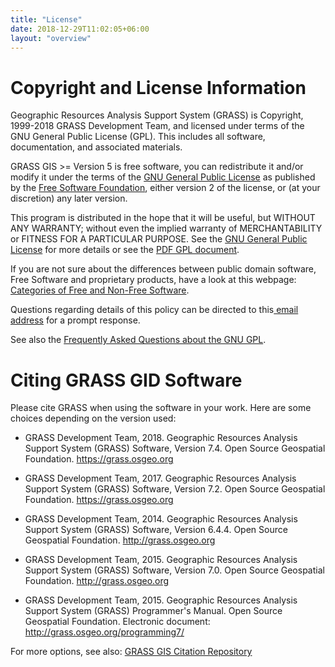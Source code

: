 ```yaml
---
title: "License"
date: 2018-12-29T11:02:05+06:00
layout: "overview"
---
```


# Copyright and License Information

Geographic Resources Analysis Support System (GRASS) is Copyright, 1999-2018 GRASS Development Team, and licensed under terms of the GNU General Public License (GPL). This includes all software, documentation, and associated materials.

GRASS GIS >= Version 5 is free software, you can redistribute it and/or modify it under the terms of the [GNU General Public License](http://www.gnu.org/licenses/sgpl-3.0.html) as published by the [Free Software Foundation](https://www.fsf.org/), either version 2 of the license, or (at your discretion) any later version.

This program is distributed in the hope that it will be useful, but WITHOUT ANY WARRANTY; without even the implied warranty of MERCHANTABILITY or FITNESS FOR A PARTICULAR PURPOSE. See the [GNU General Public License](http://www.gnu.org/licenses/gpl-3.0.html) for more details or see the [PDF GPL document](https://grass.osgeo.org/uploads/grass/gpl.pdf).

If you are not sure about the differences between public domain software, Free Software and proprietary products, have a look at this webpage: [Categories of Free and Non-Free Software](http://www.gnu.org/philosophy/categories.html).

Questions regarding details of this policy can be directed to this[ email address](grass-web@lists.osgeo.org) for a prompt response.

See also the [Frequently Asked Questions about the GNU GPL](http://www.gnu.org/licenses/gpl-faq.html).

# Citing GRASS GID Software
Please cite GRASS when using the software in your work. Here are some choices depending on the version used:

- GRASS Development Team, 2018. Geographic Resources Analysis Support System (GRASS) Software, Version 7.4. Open Source Geospatial 
Foundation. https://grass.osgeo.org

- GRASS Development Team, 2017. Geographic Resources Analysis Support System (GRASS) Software, Version 7.2. Open Source Geospatial Foundation. https://grass.osgeo.org

- GRASS Development Team, 2014. Geographic Resources Analysis Support System (GRASS) Software, Version 6.4.4. Open Source Geospatial Foundation. http://grass.osgeo.org

- GRASS Development Team, 2015. Geographic Resources Analysis Support System (GRASS) Software, Version 7.0. Open Source Geospatial Foundation. http://grass.osgeo.org

- GRASS Development Team, 2015. Geographic Resources Analysis Support System (GRASS) Programmer's Manual. Open Source Geospatial Foundation. Electronic document: http://grass.osgeo.org/programming7/

For more options, see also: [GRASS GIS Citation Repository](https://grasswiki.osgeo.org/wiki/GRASS_Citation_Repository)